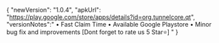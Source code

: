 {
"newVersion": "1.0.4",
"apkUrl": "https://play.google.com/store/apps/details?id=org.tunnelcore.qt",
"versionNotes":"
• Fast Claim Time
• Available Google Playstore
• Minor bug fix and improvements
[Dont forget to rate us 5 Star⭐]
"
}
